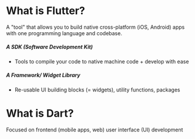 # What is Flutter?

A "tool" that allows you to build native cross-platform (iOS, Android) apps with one programming language and codebase.


##### A SDK (Software Development Kit)
- Tools to compile your code to native machine code + develop with ease

##### A Framework/ Widget Library
- Re-usable UI building blocks (= widgets), utility functions, packages


# What is Dart?

Focused on frontend (mobile apps, web) user interface (UI) development